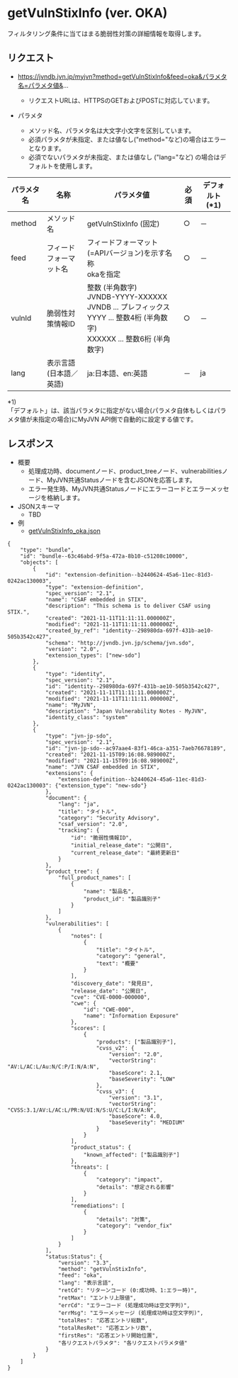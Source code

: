 # getVulnStixInfo (ver. OKA)
フィルタリング条件に当てはまる脆弱性対策の詳細情報を取得します。

## リクエスト
* https://jvndb.jvn.jp/myjvn?method=getVulnStixInfo&feed=oka&パラメタ名=パラメタ値&...
  * リクエストURLは、HTTPSのGETおよびPOSTに対応しています。

* パラメタ
  * メソッド名、パラメタ名は大文字小文字を区別しています。
  * 必須パラメタが未指定、または値なし("method="など)の場合はエラーとなります。
  * 必須でないパラメタが未指定、または値なし ("lang="など) の場合はデフォルトを使用します。
 
| パラメタ名 | 名称 | パラメタ値 | 必須 | デフォルト(\*1) |
| ---- | ---- | ---- | ---- | ---- | 
| method | メソッド名 | getVulnStixInfo (固定) | ○ | － |
| feed | フィードフォーマット名 | フィードフォーマット(=APIバージョン)を示す名称 <br> okaを指定 | ○ | － |
| vulnId | 脆弱性対策情報ID | 整数 (半角数字) <br> JVNDB-YYYY-XXXXXX <br> JVNDB ... プレフィックス <br> YYYY ... 整数4桁 (半角数字) <br> XXXXXX ... 整数6桁 (半角数字) | ○ | － |
| lang | 表示言語(日本語／英語) | ja:日本語、en:英語 | － | ja |

\*1)  
「デフォルト」は、該当パラメタに指定がない場合(パラメタ自体もしくはパラメタ値が未指定の場合)にMyJVN API側で自動的に設定する値です。  

## レスポンス
* 概要
  * 処理成功時、documentノード、product_treeノード、vulnerabilitiesノード、MyJVN共通Statusノードを含むJSONを応答します。
  * エラー発生時、MyJVN共通Statusノードにエラーコードとエラーメッセージを格納します。
* JSONスキーマ
  * TBD
* 例
  * [ getVulnStixInfo_oka.json ](examples/getVulnStixInfo_oka.json)

```
{
    "type": "bundle",
    "id": "bundle--63c46abd-9f5a-472a-8b10-c51208c10000",
    "objects": [
        {
            "id": "extension-definition--b2440624-45a6-11ec-81d3-0242ac130003",
            "type": "extension-definition",
            "spec_version": "2.1",
            "name": "CSAF embedded in STIX",
            "description": "This schema is to deliver CSAF using STIX.",
            "created": "2021-11-11T11:11:11.000000Z",
            "modified": "2021-11-11T11:11:11.000000Z",
            "created_by_ref": "identity--298980da-697f-431b-ae10-505b3542c427",
            "schema": "http://jvndb.jvn.jp/schema/jvn.sdo",
            "version": "2.0",
            "extension_types": ["new-sdo"]
        },
        {
            "type": "identity",
            "spec_version": "2.1",
            "id": "identity--298980da-697f-431b-ae10-505b3542c427",
            "created": "2021-11-11T11:11:11.000000Z",
            "modified": "2021-11-11T11:11:11.000000Z",
            "name": "MyJVN",
            "description": "Japan Vulnerability Notes - MyJVN",
            "identity_class": "system"
        },
        {
            "type": "jvn-jp-sdo",
            "spec_version": "2.1",
            "id": "jvn-jp-sdo--ac97aae4-83f1-46ca-a351-7aeb76678189",
            "created": "2021-11-15T09:16:08.989000Z",
            "modified": "2021-11-15T09:16:08.989000Z",
            "name": "JVN CSAF embedded in STIX",
            "extensions": {
                "extension-definition--b2440624-45a6-11ec-81d3-0242ac130003": {"extension_type": "new-sdo"}
            },
            "document": {
                "lang": "ja",
                "title": "タイトル",
                "category": "Security Advisory",
                "csaf_version": "2.0",
                "tracking": {
                    "id": "脆弱性情報ID",
                    "initial_release_date": "公開日",
                    "current_release_date": "最終更新日"
                }
            },
            "product_tree": {
                "full_product_names": [
                    {
                        "name": "製品名",
                        "product_id": "製品識別子"
                    }
                ]
            },
            "vulnerabilities": [
                {
                    "notes": [
                        {
                            "title": "タイトル",
                            "category": "general",
                            "text": "概要"
                        }
                    ],
                    "discovery_date": "発見日",
                    "release_date": "公開日",
                    "cve": "CVE-0000-000000",
                    "cwe": {
                        "id": "CWE-000",
                        "name": "Information Exposure"
                    },
                    "scores": [
                        {
                            "products": ["製品識別子"],
                            "cvss_v2": {
                                "version": "2.0",
                                "vectorString": "AV:L/AC:L/Au:N/C:P/I:N/A:N",
                                "baseScore": 2.1,
                                "baseSeverity": "LOW"
                            },
                            "cvss_v3": {
                                "version": "3.1",
                                "vectorString": "CVSS:3.1/AV:L/AC:L/PR:N/UI:N/S:U/C:L/I:N/A:N",
                                "baseScore": 4.0,
                                "baseSeverity": "MEDIUM"
                            }
                        }
                    ],
                    "product_status": {
                        "known_affected": ["製品識別子"]
                    },
                    "threats": [
                        {
                            "category": "impact",
                            "details": "想定される影響"
                        }
                    ],
                    "remediations": [
                        {
                            "details": "対策",
                            "category": "vendor_fix"
                        }
                    ]
                }
            ],
            "status:Status": {
                "version": "3.3",
                "method": "getVulnStixInfo",
                "feed": "oka",
                "lang": "表示言語",
                "retCd": "リターンコード (0:成功時、1:エラー時)",
                "retMax": "エントリ上限値",
                "errCd": "エラーコード (処理成功時は空文字列)",
                "errMsg": "エラーメッセージ (処理成功時は空文字列)",
                "totalRes": "応答エントリ総数",
                "totalResRet": "応答エントリ数",
                "firstRes": "応答エントリ開始位置",
                "各リクエストパラメタ": "各リクエストパラメタ値"
            }
        }
    ]
}
```